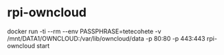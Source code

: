 # rpi-owncloud
docker run -ti --rm --env PASSPHRASE=tetecohete -v /mnt/DATA1/OWNCLOUD:/var/lib/owncloud/data -p 80:80 -p 443:443 rpi-owncloud start
